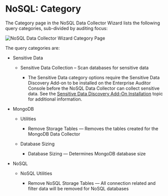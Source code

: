 # NoSQL: Category

The Category page in the NoSQL Data Collector Wizard lists the following query categories,
sub-divided by auditing focus:

![NoSQL Data Collector Wizard Category Page](/img/product_docs/accessanalyzer/11.6/admin/datacollector/nosql/category.webp)

The query categories are:

- Sensitive Data

    - Sensitive Data Collection – Scan databases for sensitive data

        - The Sensitive Data category options require the Sensitive Data Discovery Add-on to be
          installed on the Enterprise Auditor Console before the NoSQL Data Collector can collect
          sensitive data. See the
          [Sensitive Data Discovery Add-On Installation](/docs/accessanalyzer/11.6/install/sensitivedatadiscovery/overview.md)
          topic for additional information.

- MongoDB

    - Utilities

        - Remove Storage Tables — Removes the tables created for the MongoDB Data Collector

    - Database Sizing

        - Database Sizing — Determines MongoDB database size

- NoSQL

    - NoSQL Utilities

        - Remove NoSQL Storage Tables — All connection related and filter data will be removed for
          NoSQL databases
